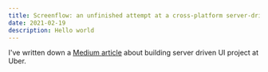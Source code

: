 ```yaml
---
title: Screenflow: an unfinished attempt at a cross-platform server-driven UI at Uber
date: 2021-02-19
description: Hello world
---
```


I've written down a [Medium article](https://artem-tyurin.medium.com/screenflow-an-unfinished-attempt-at-a-cross-platform-server-driven-ui-at-uber-749c1bc1d89) about building server driven UI project at Uber.
